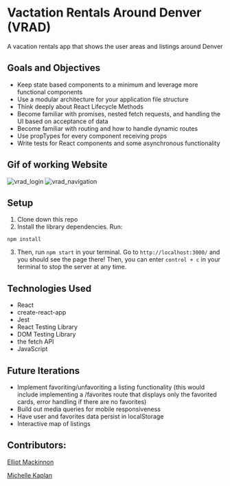 # Vactation Rentals Around Denver (VRAD)

A vacation rentals app that shows the user areas and listings around Denver

## Goals and Objectives

- Keep state based components to a minimum and leverage more functional components
- Use a modular architecture for your application file structure
- Think deeply about React Lifecycle Methods
- Become familiar with promises, nested fetch requests, and handling the UI based on acceptance of data
- Become familiar with routing and how to handle dynamic routes
- Use propTypes for every component receiving props
- Write tests for React components and some asynchronous functionality

## Gif of working Website

![vrad_login](https://media.giphy.com/media/ZCw2zKiIetcAZr2E2Z/giphy.gif)
![vrad_navigation](https://media.giphy.com/media/Q5v6DXG9CPat5sCGKD/giphy.gif)

## Setup

1. Clone down this repo
2. Install the library dependencies. Run: 
```
npm install
```
3. Then, run `npm start` in your terminal. Go to `http://localhost:3000/` and you should see the page there! Then, you can enter `control + c` in your terminal to stop the server at any time.

## Technologies Used
- React
- create-react-app
- Jest
- React Testing Library
- DOM Testing Library
- the fetch API
- JavaScript

## Future Iterations
- Implement favoriting/unfavoriting a listing functionality (this would include implementing a /favorites route that displays only the favorited cards, error handling if there are no favorites)
- Build out media queries for mobile responsiveness
- Have user and favorites data persist in localStorage
- Interactive map of listings

## Contributors:

[Elliot Mackinnon](https://github.com/emackinnon1)

[Michelle Kaplan](https://github.com/MichelleKaplan7)
